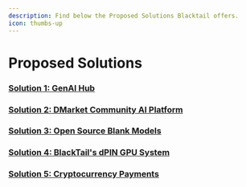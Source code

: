 ```yaml
---
description: Find below the Proposed Solutions Blacktail offers.
icon: thumbs-up
---
```


# Proposed Solutions

### [Solution 1: GenAI Hub](1-genai-hub.md) <a href="#id-1jlao46" id="id-1jlao46"></a>



### [Solution 2: DMarket Community AI Platform](2-market-community-ai-platform.md) <a href="#nmf14n" id="nmf14n"></a>

&#x20;

### [Solution 3: Open Source Blank Models](3-open-source-blank-models.md) <a href="#sqyw64" id="sqyw64"></a>



### [Solution 4: BlackTail's dPIN GPU System](4-blacktails-dpin-gpu-system.md) <a href="#kgcv8k" id="kgcv8k"></a>



### [Solution 5: Cryptocurrency Payments](5-cryptocurrency-payments.md) <a href="#id-2iq8gzs" id="id-2iq8gzs"></a>

